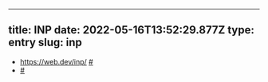 
---
title: INP 
date: 2022-05-16T13:52:29.877Z
type: entry
slug: inp
---
* https://web.dev/inp/ [#](#62825720-b45d-47e7-9748-ae25c57c09ee)<a name="62825720-b45d-47e7-9748-ae25c57c09ee"></a>
*  [#](#62825722-f360-47c5-9acd-066bf8745cfd)<a name="62825722-f360-47c5-9acd-066bf8745cfd"></a>

